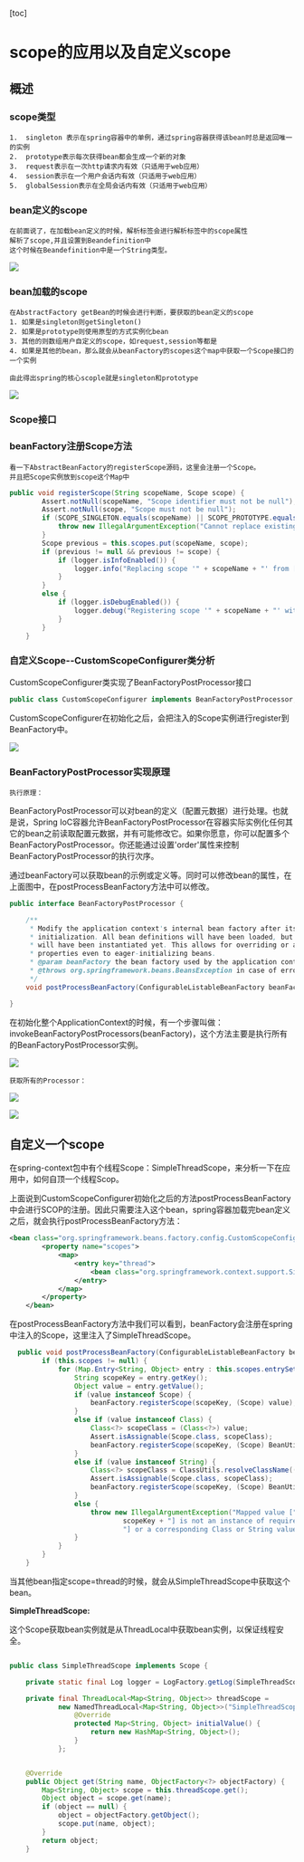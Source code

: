 [toc]

# scope的应用以及自定义scope
## 概述	
### scope类型

	1.	singleton 表示在spring容器中的单例，通过spring容器获得该bean时总是返回唯一的实例
	2.	prototype表示每次获得bean都会生成一个新的对象
	3.	request表示在一次http请求内有效（只适用于web应用）
	4.	session表示在一个用户会话内有效（只适用于web应用）
	5.	globalSession表示在全局会话内有效（只适用于web应用）

### bean定义的scope

	在前面说了，在加载bean定义的时候，解析标签会进行解析标签中的scope属性
	解析了scope,并且设置到Beandefinition中
	这个时候在Beandefinition中是一个String类型。
	
![](media/14917244410025.jpg)

### bean加载的scope
	
	在AbstractFactory getBean的时候会进行判断，要获取的bean定义的scope
	1. 如果是singleton则getSingleton()
	2. 如果是prototype则使用原型的方式实例化bean
	3. 其他的则数组用户自定义的scope，如request,session等都是
	4. 如果是其他的bean，那么就会从beanFactory的scopes这个map中获取一个Scope接口的一个实例
	
	由此得出spring的核心scople就是singleton和prototype

![](media/14917246481623.jpg)


### Scope接口
### beanFactory注册Scope方法
	
	看一下AbstractBeanFactory的registerScope源码，这里会注册一个Scope。
	并且把Scope实例放到scope这个Map中
	
```java
public void registerScope(String scopeName, Scope scope) {
		Assert.notNull(scopeName, "Scope identifier must not be null");
		Assert.notNull(scope, "Scope must not be null");
		if (SCOPE_SINGLETON.equals(scopeName) || SCOPE_PROTOTYPE.equals(scopeName)) {
			throw new IllegalArgumentException("Cannot replace existing scopes 'singleton' and 'prototype'");
		}
		Scope previous = this.scopes.put(scopeName, scope);
		if (previous != null && previous != scope) {
			if (logger.isInfoEnabled()) {
				logger.info("Replacing scope '" + scopeName + "' from [" + previous + "] to [" + scope + "]");
			}
		}
		else {
			if (logger.isDebugEnabled()) {
				logger.debug("Registering scope '" + scopeName + "' with implementation [" + scope + "]");
			}
		}
	}
```		

### 自定义Scope--CustomScopeConfigurer类分析

CustomScopeConfigurer类实现了BeanFactoryPostProcessor接口

```java
public class CustomScopeConfigurer implements BeanFactoryPostProcessor, BeanClassLoaderAware, Ordered 
```

CustomScopeConfigurer在初始化之后，会把注入的Scope实例进行register到BeanFactory中。

![](media/14917313566160.jpg)


### BeanFactoryPostProcessor实现原理

`执行原理：`

BeanFactoryPostProcessor可以对bean的定义（配置元数据）进行处理。也就是说，Spring IoC容器允许BeanFactoryPostProcessor在容器实际实例化任何其它的bean之前读取配置元数据，并有可能修改它。如果你愿意，你可以配置多个BeanFactoryPostProcessor。你还能通过设置'order'属性来控制BeanFactoryPostProcessor的执行次序。

通过beanFactory可以获取bean的示例或定义等。同时可以修改bean的属性，在上面图中，在postProcessBeanFactory方法中可以修改。



```java
public interface BeanFactoryPostProcessor {

	/**
	 * Modify the application context's internal bean factory after its standard
	 * initialization. All bean definitions will have been loaded, but no beans
	 * will have been instantiated yet. This allows for overriding or adding
	 * properties even to eager-initializing beans.
	 * @param beanFactory the bean factory used by the application context
	 * @throws org.springframework.beans.BeansException in case of errors
	 */
	void postProcessBeanFactory(ConfigurableListableBeanFactory beanFactory) throws BeansException;

}
```

在初始化整个ApplicationContext的时候，有一个步骤叫做：invokeBeanFactoryPostProcessors(beanFactory)，这个方法主要是执行所有的BeanFactoryPostProcessor实例。


![](media/14917315092957.jpg)


`获取所有的Processor：`

![](media/14917317908833.jpg)

![](media/14917318574175.jpg)


## 自定义一个scope

在spring-context包中有个线程Scope：SimpleThreadScope，来分析一下在应用中，如何自顶一个线程Scop。

上面说到CustomScopeConfigurer初始化之后的方法postProcessBeanFactory中会进行SCOP的注册。因此只需要注入这个bean，spring容器加载完bean定义之后，就会执行postProcessBeanFactory方法：

```xml
<bean class="org.springframework.beans.factory.config.CustomScopeConfigurer">
        <property name="scopes">
            <map>
                <entry key="thread">
                    <bean class="org.springframework.context.support.SimpleThreadScope"/>
                </entry>
            </map>
        </property>
    </bean>
```

在postProcessBeanFactory方法中我们可以看到，beanFactory会注册在spring中注入的Scope，这里注入了SimpleThreadScope。

```java
  public void postProcessBeanFactory(ConfigurableListableBeanFactory beanFactory) throws BeansException {
		if (this.scopes != null) {
			for (Map.Entry<String, Object> entry : this.scopes.entrySet()) {
				String scopeKey = entry.getKey();
				Object value = entry.getValue();
				if (value instanceof Scope) {
					beanFactory.registerScope(scopeKey, (Scope) value);
				}
				else if (value instanceof Class) {
					Class<?> scopeClass = (Class<?>) value;
					Assert.isAssignable(Scope.class, scopeClass);
					beanFactory.registerScope(scopeKey, (Scope) BeanUtils.instantiateClass(scopeClass));
				}
				else if (value instanceof String) {
					Class<?> scopeClass = ClassUtils.resolveClassName((String) value, this.beanClassLoader);
					Assert.isAssignable(Scope.class, scopeClass);
					beanFactory.registerScope(scopeKey, (Scope) BeanUtils.instantiateClass(scopeClass));
				}
				else {
					throw new IllegalArgumentException("Mapped value [" + value + "] for scope key [" +
							scopeKey + "] is not an instance of required type [" + Scope.class.getName() +
							"] or a corresponding Class or String value indicating a Scope implementation");
				}
			}
		}
	}

```


当其他bean指定scope=thread的时候，就会从SimpleThreadScope中获取这个bean。


**SimpleThreadScope:**

这个Scope获取bean实例就是从ThreadLocal中获取bean实例，以保证线程安全。

```java

public class SimpleThreadScope implements Scope {

	private static final Log logger = LogFactory.getLog(SimpleThreadScope.class);

	private final ThreadLocal<Map<String, Object>> threadScope =
			new NamedThreadLocal<Map<String, Object>>("SimpleThreadScope") {
				@Override
				protected Map<String, Object> initialValue() {
					return new HashMap<String, Object>();
				}
			};


	@Override
	public Object get(String name, ObjectFactory<?> objectFactory) {
		Map<String, Object> scope = this.threadScope.get();
		Object object = scope.get(name);
		if (object == null) {
			object = objectFactory.getObject();
			scope.put(name, object);
		}
		return object;
	}
```

